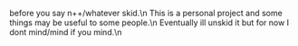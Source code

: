 before you say n++/whatever skid.\n
This is a personal project and some things may be useful to some people.\n
Eventually ill unskid it but for now I dont mind/mind if you mind.\n
